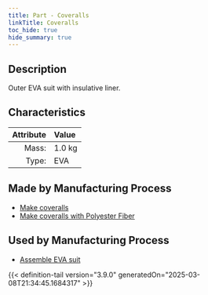 ```yaml
---
title: Part - Coveralls
linkTitle: Coveralls
toc_hide: true
hide_summary: true
---
```

<!-- This is generated by the MarsSim HelpGenertor, do not edit. -->

## Description
Outer EVA suit with insulative liner.

## Characteristics

| Attribute      | Value |
|--------:|:------|
|Mass:|1.0 kg|
|Type:|EVA|

## Made by Manufacturing Process

- [Make coveralls](/docs/definitions/process/make-coveralls)
- [Make coveralls with Polyester Fiber](/docs/definitions/process/make-coveralls-with-polyester-fiber)

## Used by Manufacturing Process

- [Assemble EVA suit](/docs/definitions/process/assemble-eva-suit)



{{< definition-tail version="3.9.0" generatedOn="2025-03-08T21:34:45.1684317" >}}



